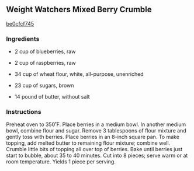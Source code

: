 ## Weight Watchers Mixed Berry Crumble

[be0cfcf745](http://www.food.com/recipe/weight-watchers-mixed-berry-crumble-426049)

### Ingredients

 - 2 cup of blueberries, raw

 - 2 cup of raspberries, raw

 - 34 cup of wheat flour, white, all-purpose, unenriched

 - 23 cup of sugars, brown

 - 14 pound of butter, without salt

### Instructions

Preheat oven to 350&#730;F. Place berries in a medium bowl. In another medium bowl, combine flour and sugar. Remove 3 tablespoons of flour mixture and gently toss with berries. Place berries in an 8-inch square pan. To make topping, add melted butter to remaining flour mixture; combine well. Crumble little bits of topping all over top of berries. Bake until berries just start to bubble, about 35 to 40 minutes. Cut into 8 pieces; serve warm or at room temperature. Yields 1 piece per serving.
